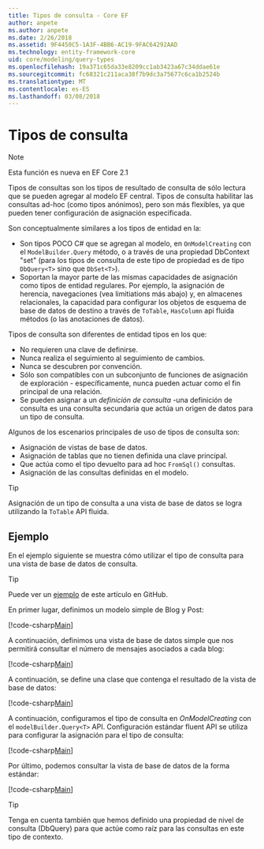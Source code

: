 ```yaml
---
title: Tipos de consulta - Core EF
author: anpete
ms.author: anpete
ms.date: 2/26/2018
ms.assetid: 9F4450C5-1A3F-4BB6-AC19-9FAC64292AAD
ms.technology: entity-framework-core
uid: core/modeling/query-types
ms.openlocfilehash: 19a371c65da33e8209cc1ab3423a67c34ddae61e
ms.sourcegitcommit: fc68321c211aca38f7b9dc3a75677c6ca1b2524b
ms.translationtype: MT
ms.contentlocale: es-ES
ms.lasthandoff: 03/08/2018
---
```

# <a name="query-types"></a>Tipos de consulta
> [!NOTE]
> Esta función es nueva en EF Core 2.1

Tipos de consultas son los tipos de resultado de consulta de sólo lectura que se pueden agregar al modelo EF central. Tipos de consulta habilitar las consultas ad-hoc (como tipos anónimos), pero son más flexibles, ya que pueden tener configuración de asignación especificada.

Son conceptualmente similares a los tipos de entidad en la:

- Son tipos POCO C# que se agregan al modelo, en ```OnModelCreating``` con el ```ModelBuilder.Query``` método, o a través de una propiedad DbContext "set" (para los tipos de consulta de este tipo de propiedad es de tipo ```DbQuery<T>``` sino que ```DbSet<T>```).
- Soportan la mayor parte de las mismas capacidades de asignación como tipos de entidad regulares. Por ejemplo, la asignación de herencia, navegaciones (vea limitiations más abajo) y, en almacenes relacionales, la capacidad para configurar los objetos de esquema de base de datos de destino a través de ```ToTable```, ```HasColumn``` api fluida métodos (o las anotaciones de datos).

Tipos de consulta son diferentes de entidad tipos en los que:

- No requieren una clave de definirse.
- Nunca realiza el seguimiento al seguimiento de cambios.
- Nunca se descubren por convención.
- Sólo son compatibles con un subconjunto de funciones de asignación de exploración - específicamente, nunca pueden actuar como el fin principal de una relación.
- Se pueden asignar a un _definición de consulta_ -una definición de consulta es una consulta secundaria que actúa un origen de datos para un tipo de consulta.

Algunos de los escenarios principales de uso de tipos de consulta son:

- Asignación de vistas de base de datos.
- Asignación de tablas que no tienen definida una clave principal.
- Que actúa como el tipo devuelto para ad hoc ```FromSql()``` consultas.
- Asignación de las consultas definidas en el modelo.

> [!TIP]
> Asignación de un tipo de consulta a una vista de base de datos se logra utilizando la ```ToTable``` API fluida.

## <a name="example"></a>Ejemplo

En el ejemplo siguiente se muestra cómo utilizar el tipo de consulta para una vista de base de datos de consulta.

> [!TIP]
> Puede ver un [ejemplo](https://github.com/aspnet/EntityFrameworkCore/tree/dev/samples/QueryTypes) de este artículo en GitHub.

En primer lugar, definimos un modelo simple de Blog y Post:

[!code-csharp[Main](../../../efcore-dev/samples/QueryTypes/Program.cs#Entities)]

A continuación, definimos una vista de base de datos simple que nos permitirá consultar el número de mensajes asociados a cada blog:

[!code-csharp[Main](../../../efcore-dev/samples/QueryTypes/Program.cs#View)]

A continuación, se define una clase que contenga el resultado de la vista de base de datos:

[!code-csharp[Main](../../../efcore-dev/samples/QueryTypes/Program.cs#QueryType)]

A continuación, configuramos el tipo de consulta en _OnModelCreating_ con el ```modelBuilder.Query<T>``` API.
Configuración estándar fluent API se utiliza para configurar la asignación para el tipo de consulta:

[!code-csharp[Main](../../../efcore-dev/samples/QueryTypes/Program.cs#Configuration)]

Por último, podemos consultar la vista de base de datos de la forma estándar:

[!code-csharp[Main](../../../efcore-dev/samples/QueryTypes/Program.cs#Query)]

> [!TIP]
> Tenga en cuenta también que hemos definido una propiedad de nivel de consulta (DbQuery) para que actúe como raíz para las consultas en este tipo de contexto.
